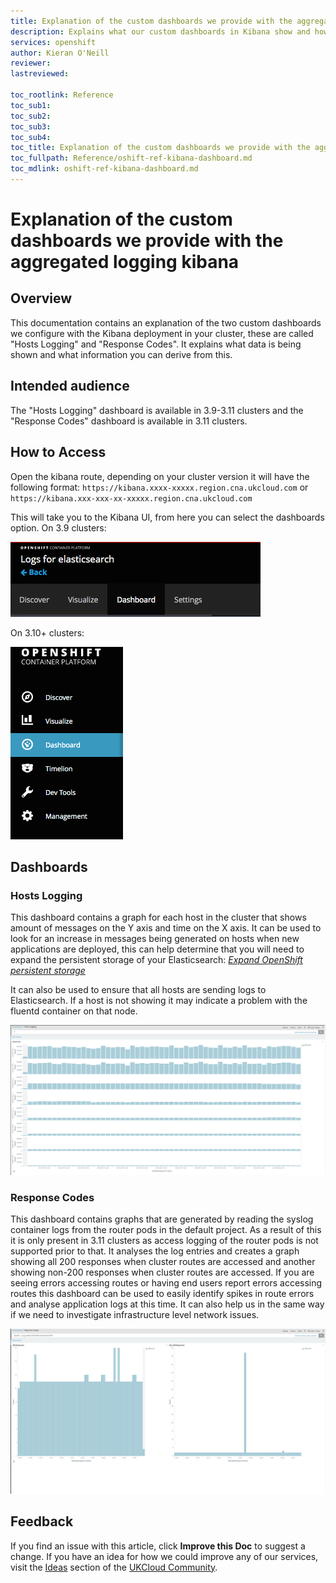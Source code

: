 ```yaml
---
title: Explanation of the custom dashboards we provide with the aggregated logging kibana | UKCloud Ltd
description: Explains what our custom dashboards in Kibana show and how this data can be used.
services: openshift
author: Kieran O'Neill
reviewer:
lastreviewed: 

toc_rootlink: Reference
toc_sub1:
toc_sub2:
toc_sub3:
toc_sub4:
toc_title: Explanation of the custom dashboards we provide with the aggregated logging kibana
toc_fullpath: Reference/oshift-ref-kibana-dashboard.md
toc_mdlink: oshift-ref-kibana-dashboard.md
---
```


# Explanation of the custom dashboards we provide with the aggregated logging kibana

## Overview

This documentation contains an explanation of the two custom dashboards we configure with the Kibana deployment in your cluster, these are called "Hosts Logging" and "Response Codes". It explains what data is being shown and what information you can derive from this.  

## Intended audience

The "Hosts Logging" dashboard is available in 3.9-3.11 clusters and the "Response Codes" dashboard is available in 3.11 clusters.

## How to Access

Open the kibana route, depending on your cluster version it will have the following format: `https://kibana.xxxx-xxxxx.region.cna.ukcloud.com` or `https://kibana.xxx-xxx-xx-xxxxx.region.cna.ukcloud.com` 

This will take you to the Kibana UI, from here you can select the dashboards option. On 3.9 clusters:

![3.9 Kibana screenshot](images/oshift-kibana-dash-39.png)

On 3.10+ clusters:

![3.10+ Kibana screenshot](images/oshift-kibana-dash-311.png)

## Dashboards

### Hosts Logging

This dashboard contains a graph for each host in the cluster that shows amount of messages on the Y axis and time on the X axis. It can be used to look for an increase in messages being generated on hosts when new applications are deployed, this can help determine that you will need to expand the persistent storage of your Elasticsearch: [*Expand OpenShift persistent storage*](https://docs.ukcloud.com/articles/openshift/oshift-how-expand-persistent-vols.html)

It can also be used to ensure that all hosts are sending logs to Elasticsearch. If a host is not showing it may indicate a problem with the fluentd container on that node. 

![Hosts Logging Dashboard](images/oshift-kibana-hosts.png)

### Response Codes

This dashboard contains graphs that are generated by reading the syslog container logs from the router pods in the default project. As a result of this it is only present in 3.11 clusters as access logging of the router pods is not supported prior to that. It analyses the log entries and creates a graph showing all 200 responses when cluster routes are accessed and another showing non-200 responses when cluster routes are accessed. If you are seeing errors accessing routes or having end users report errors accessing routes this dashboard can be used to easily identify spikes in route errors and analyse application logs at this time. It can also help us in the same way if we need to investigate infrastructure level network issues.

![Return Codes Dashboard](images/oshift-kibana-returncodes.png)

## Feedback

If you find an issue with this article, click **Improve this Doc** to suggest a change. If you have an idea for how we could improve any of our services, visit the [Ideas](https://community.ukcloud.com/ideas) section of the [UKCloud Community](https://community.ukcloud.com).

